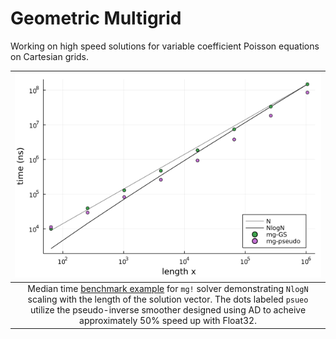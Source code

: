 # Geometric Multigrid

Working on high speed solutions for variable coefficient Poisson equations on Cartesian grids.


| ![mg solver benchmark](benchmark/MGscaling.png) | 
|:--:| 
| Median time [benchmark example](benchmark/benchmark.jl) for `mg!` solver demonstrating `NlogN` scaling with the length of the solution vector. The dots labeled `psueo` utilize the pseudo-inverse smoother designed using AD to acheive approximately 50% speed up with Float32.|
